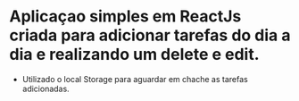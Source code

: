 # Aplicaçao simples em ReactJs criada para adicionar tarefas do dia a dia e realizando um delete e edit.

- Utilizado o local Storage para aguardar em chache as tarefas adicionadas. 
